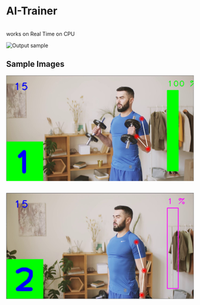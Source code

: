 # AI-Trainer
<br>
works on Real Time on CPU

![Output sample](https://github.com/Chirag-v09/AI-Trainer/blob/main/AITrainer.gif)

##

## Sample Images

<img src="up.JPG">

##

<img src="down.JPG">
